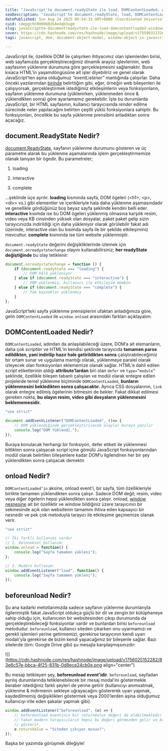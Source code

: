 ```yaml
---
title: "JavaScript'te document.readyState ile load, DOMContentLoaded, window.onload & beforeunload farkları nelerdir?"
seoDescription: "JavaScript'te document.readyState, load, DOMContentLoaded, window.onload ve beforeunload nedir? Yüklenme durumlarına göre farkları öğrenin"
datePublished: Sun Aug 24 2025 08:54:33 GMT+0000 (Coordinated Universal Time)
cuid: cmepgchn9000602k4e4qb3ugm
slug: javascriptte-documentreadystate-ile-load-domcontentloaded-windowonload-and-beforeunload-farklari-nelerdir
cover: https://cdn.hashnode.com/res/hashnode/image/upload/v1755963213162/8ed36319-2bd2-4e74-9a17-599b1b7e356b.jpeg
tags: javascript, dom, document-object-model, window-object-in-javascript, lifecycle-methods, domcontentloaded

---
```


JavaScript ile, özellikle DOM ile çalışırken ihtiyacımız olan işlemlerden birisi, web sayfamızda gerçekleştireceğimiz dinamik arayüz işlevlerinin, web sayfasının yüklenme durumuna göre gerçekleşmesini sağlamaktır. Buna kısaca HTML’in yaşamdöngüsüne ait işler diyebiliriz ve genel olarak JavaScript’ten aşina olduğumuz *“eventListener”* mantığında çalışırlar. Daha önceki yazılarımdan [birinde](https://gokacinlar.hashnode.dev/typescriptte-light-dom-ve-shadow-dom-kullanimi-ve-farklari) belirttiğim gibi, eğer, örneğin web bileşenleri ile çalışıyorsak, gerçekleştirmek istediğimiz etkileşimlerin veya fonksiyonların, sayfanın yüklenme durumuna (yüklenirken, yüklenmeden önce & yüklendikten sonra) göre ayarlamamız gerekebilir. İşte bu durumlarda JavaScript, bir HTML sayfasının, kullanıcı tarayıcısında *render* edilme sürecinde neler yapılacağını belirten çeşitli yüklü fonksiyonlara sahiptir. Bu fonksiyonları, öncelikle bu sayfa yüklenme prensibini anladıktan sonra açacağız.

## document.ReadyState Nedir?

[document.ReadyState](https://developer.mozilla.org/en-US/docs/Web/API/Document/readyState), sayfanın yüklenme durumunu gösteren ve üç parametre alarak bu yüklenme aşamalarında işlem gerçekleştirmemize olanak tanıyan bir ögedir. Bu parametreler;

1. loading
    
2. interactive
    
3. complete
    

…şeklinde üçe ayrılır. **loading** kısmında sayfa, DOM ögeleri (&lt;h1&gt;, &lt;p&gt;, &lt;div&gt; vs.) gibi elementler ve içerikleriyle hala daha yüklenme aşamasındadır ve genellikle gördüğünüz boş beyaz sayfa şeklinde kendini belli eder. **interactive** kısımda ise bu DOM ögeleri yüklenmiş olmasına karşılık resim, video veya KB cinsinden yüksek olan dosyalar, paket paket gelip sizin tarayıcınızda indirildiği için daha yükleniyor olarak görülebilir fakat adı üzerinde, interactive olan bu kısımda sayfa ile bir şekilde etkileşiminiz mevcuttur. **complete** kısmında ise tüm website yüklenmiştir.

`document.readyState` değerini değişikliklerinde izlemek için `document.onreadystatechange` olayını kullanabilirsiniz; **her readyState değiştiğinde** bu olay tetiklenir:

```javascript
document.onreadystatechange = function () {
    if (document.readyState === "loading") {
        // DOM hâlâ yükleniyor
    } else if (document.readyState === "interactive") {
        // DOM yüklenmiş, kullanıcı ile etkileşim mümkün
    } else if (document.readyState === "complete") {
        // Tüm kaynaklar yüklenmiş
    }
};
```

JavaScript’teki sayfa yüklenme prensiplerini ufaktan anladığımıza göre, gelin `DOMContentLoaded` ile `window.onload` arasındaki farkları açıklayalım:

## DOMContentLoaded Nedir?

`DOMContentLoaded`, adından da anlaşılabileceği üzere, DOM’a ait elemanların, daha çok *scriptler* ve HTML’in kendisi şeklinde tarayıcıda **tamamen parse edildikten, yani indirilip hazır hale getirildikten sonra** çalıştırabileceğimiz bir ortam sunar ve uygulama mantığı olarak, yüklenmeye paralel olarak izleyecek olan fonksiyonları eklememize olanak sağlar. HTML’e dahil edilen *script* etiketlerinin aldığı **attribute’lardan** biri olan `defer` ve `type=”module”` şeklinde, özellikle bileşen tabanlı çalışılan ve modül olarak entegre edilen projelerde temel yüklenme biçiminde `DOMContentLoaded`, **bunların yüklenmesini bekledikten sonra çalışacaktır.** Ayrıca CSS dosyalarının, `link` olarak entegre edilmiş ögelerinin bitmesini de bekler. Fakat dikkat edilmesi gereken nokta, **bu olayın resim, video gibi dosyaların yüklenmesini beklememesidir.**

```javascript
"use strict"

document.addEventListener("DOMContentLoaded", ()=> {
    // DOM yüklendiğinde gerçekleştirilecek olaylar buraya yazılır
    console.log("DOM Yüklendi.");
});
```

Buraya konulacak herhangi bir fonksiyon, defer etiketi ile yüklenmesi bittikten sonra çalışacak script içine gömülü JavaScript fonksiyonlarından modül olarak belirtilen bileşenlere kadar DOM’u ilgilendiren her bir şey yüklendikten sonra çalışacak demektir.

## onload Nedir?

`DOMContentLoaded’in` aksine, onload event’i, bir sayfa, tüm özellikleriyle birlikte tamamen yüklendikten sonra çalışır. Sadece DOM değil; resim, video veya diğer ögelerin hepsi yüklendikten sonra çalışır. onload, [window nesnesine](https://developer.mozilla.org/en-US/docs/Web/API/Window) ait bir özelliktir ve window bildiğiniz üzere tarayıcının bir sekmesinde açık olan websitenin tamamını ihtiva eden kapsayıcı bir nesnedir ve pek çok metoduyla tarayıcı ile etkileşime geçmemize olanak verir.

```javascript
"use strict"

// İki farklı kullanımı vardır
// 1. Geleneksel kullanım:
window.onload = function() {
    console.log("Sayfa tamamen yükleni");
};

// 2. Modern kullanım:
window.addEventListener("load", function() {
    console.log("Sayfa tamamen yükleni");
});
```

## beforeunload Nedir?

Şu ana kadarki metotlarımızda sadece sayfanın yüklenme durumlarıyla ilgilenmiştik fakat JavaScript oldukça güçlü bir dil ve zengin bir kütüphaneye sahip olduğu için, kullanıcının bir websitesinden çıkışı durumunda da gerçekleştirebileceği fonksiyonlar vardır ve bunlardan birisi `beforeunload` metodudur. `beforeunload`, kullanıcı siteden çıkarken onu uyarmamızı ve gerekli işlemleri yerine getirmemizi, gerekirse tarayıcının kendi uyarı modalı’yla gerekirse de bizim kendi yapacağımız bir bileşenle sağlar. Bazı sitelerde (örn: Google Drive gibi) şu mesajla karşılaşmışsınızdır:

![](https://cdn.hashnode.com/res/hashnode/image/upload/v1756025152282/83e6c57e-bbca-4f25-831b-0d9ece24cb0e.png align="center")

Bu mesajı tetikleyen şey, **beforeunload event’idir**. `beforeunload`, sayfadan ayrılış durumlarında tetiklenebilecek bir mesaj modal’ini göstermekle beraber istediğiniz farklı şeyleri de yerine getirir (kullanıcıyı anımsatmak, yüklenme & indirmenin sekteye uğrayacağını göstererek uyarı yapmak, kaydedilmemiş değişiklikleri göstermek veya 2000’lerden aşina olduğumuz kullanıcıyı irite eden şakalar yapmak gibi).

```javascript
window.addEventListener("beforeunload", (e) => {
    // beforeunload eventinin bir returnValue değeri de alabilmektedir
    // fakat modern tarayıcıların hepsi bu değeri görmezden gelir ve kendisininkini
    // gösterir.
    e.returnValue = "Siteden çıkıyor musun?";
});
```

Başka bir yazımda görüşmek dileğiyle!